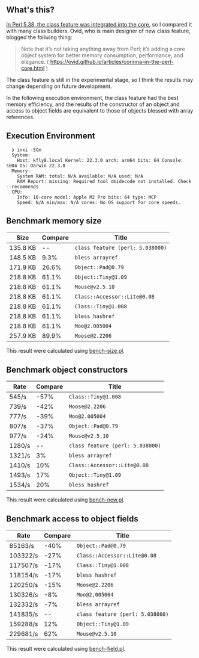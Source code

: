
## What's this?

[In Perl 5.38, the class feature was integrated into the core](https://metacpan.org/release/RJBS/perl-5.38.0/view/pod/perldelta.pod), so I compared it with many class builders. Ovid, who is main designer of new class feature, blogged the follwing thing:
> Note that it’s not taking anything away from Perl; it’s adding a core object system for better memory consumption, performance, and elegance.
> ( https://ovid.github.io/articles/corinna-in-the-perl-core.html )

The class feature is still in the experimental stage, so I think the results may change depending on future development. 

In the following execution environment, the class feature had the best memory efficiency, and the results of the constructor of an object and access to object fields are equivalent to those of objects blessed with array references.


## Execution Environment

```shell
  ❯ inxi -SCm
  System:
    Host: kfly8.local Kernel: 22.3.0 arch: arm64 bits: 64 Console: s004 OS: Darwin 22.3.0
  Memory:
    System RAM: total: N/A available: N/A used: N/A
    RAM Report: missing: Required tool dmidecode not installed. Check --recommends
  CPU:
    Info: 10-core model: Apple M2 Pro bits: 64 type: MCP
    Speed: N/A min/max: N/A cores: No OS support for core speeds.
```

## Benchmark memory size

| Size     | Compare | Title                        |
|----------|---------|------------------------------|
| 135.8 KB | --      | `class feature (perl: 5.038000)` |
| 148.5 KB | 9.3%    | `bless arrayref`               |
| 171.9 KB | 26.6%   | `Object::Pad@0.79`             |
| 218.8 KB | 61.1%   | `Object::Tiny@1.09`            |
| 218.8 KB | 61.1%   | `Mouse@v2.5.10`                |
| 218.8 KB | 61.1%   | `Class::Accessor::Lite@0.08`   |
| 218.8 KB | 61.1%   | `Class::Tiny@1.008`            |
| 218.8 KB | 61.1%   | `bless hashref`                |
| 218.8 KB | 61.1%   | `Moo@2.005004`                 |
| 257.9 KB | 89.9%   | `Moose@2.2206`                 |

This result were calculated using [bench-size.pl](https://github.com/kfly8/bench-perl-class-builder/blob/main/bench-size.pl).

## Benchmark object constructors

| Rate   | Compare | Title                            |
| ---    | ---     | ---                              |
| 545/s  | -57%    | `Class::Tiny@1.008`              |
| 739/s  | -42%    | `Moose@2.2206`                   |
| 777/s  | -39%    | `Moo@2.005004`                   |
| 807/s  | -37%    | `Object::Pad@0.79`               |
| 977/s  | -24%    | `Mouse@v2.5.10`                  |
| 1280/s | --      | `class feature (perl: 5.038000)` |
| 1321/s | 3%      | `bless arrayref`                 |
| 1410/s | 10%     | `Class::Accessor::Lite@0.08`     |
| 1493/s | 17%     | `Object::Tiny@1.09`              |
| 1534/s | 20%     | `bless hashref`                  |

This result were calculated using [bench-new.pl](https://github.com/kfly8/bench-perl-class-builder/blob/main/bench-new.pl).

## Benchmark access to object fields

| Rate     | Compare | Title                            |
| ---      | ---     | ---                              |
| 85163/s  | -40%    | `Object::Pad@0.79`               |
| 103322/s | -27%    | `Class::Accessor::Lite@0.08`     |
| 117507/s | -17%    | `Class::Tiny@1.008`              |
| 118154/s | -17%    | `bless hashref`                  |
| 120250/s | -15%    | `Moose@2.2206`                   |
| 130326/s | -8%     | `Moo@2.005004`                   |
| 132332/s | -7%     | `bless arrayref`                 |
| 141835/s | --      | `class feature (perl: 5.038000)` |
| 159288/s | 12%     | `Object::Tiny@1.09`              |
| 229681/s | 62%     | `Mouse@v2.5.10`                  |

This result were calculated using [bench-field.pl](https://github.com/kfly8/bench-perl-class-builder/blob/main/bench-field.pl).
